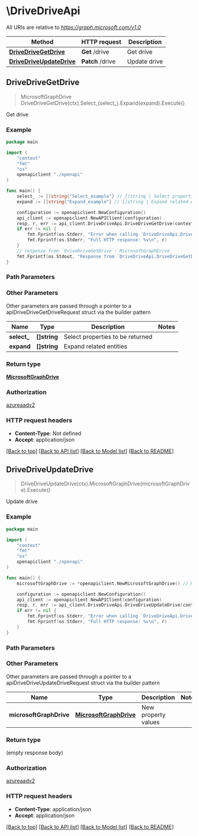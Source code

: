 # \DriveDriveApi

All URIs are relative to *https://graph.microsoft.com/v1.0*

Method | HTTP request | Description
------------- | ------------- | -------------
[**DriveDriveGetDrive**](DriveDriveApi.md#DriveDriveGetDrive) | **Get** /drive | Get drive
[**DriveDriveUpdateDrive**](DriveDriveApi.md#DriveDriveUpdateDrive) | **Patch** /drive | Update drive



## DriveDriveGetDrive

> MicrosoftGraphDrive DriveDriveGetDrive(ctx).Select_(select_).Expand(expand).Execute()

Get drive

### Example

```go
package main

import (
    "context"
    "fmt"
    "os"
    openapiclient "./openapi"
)

func main() {
    select_ := []string{"Select_example"} // []string | Select properties to be returned (optional)
    expand := []string{"Expand_example"} // []string | Expand related entities (optional)

    configuration := openapiclient.NewConfiguration()
    api_client := openapiclient.NewAPIClient(configuration)
    resp, r, err := api_client.DriveDriveApi.DriveDriveGetDrive(context.Background()).Select_(select_).Expand(expand).Execute()
    if err != nil {
        fmt.Fprintf(os.Stderr, "Error when calling `DriveDriveApi.DriveDriveGetDrive``: %v\n", err)
        fmt.Fprintf(os.Stderr, "Full HTTP response: %v\n", r)
    }
    // response from `DriveDriveGetDrive`: MicrosoftGraphDrive
    fmt.Fprintf(os.Stdout, "Response from `DriveDriveApi.DriveDriveGetDrive`: %v\n", resp)
}
```

### Path Parameters



### Other Parameters

Other parameters are passed through a pointer to a apiDriveDriveGetDriveRequest struct via the builder pattern


Name | Type | Description  | Notes
------------- | ------------- | ------------- | -------------
 **select_** | **[]string** | Select properties to be returned | 
 **expand** | **[]string** | Expand related entities | 

### Return type

[**MicrosoftGraphDrive**](MicrosoftGraphDrive.md)

### Authorization

[azureaadv2](../README.md#azureaadv2)

### HTTP request headers

- **Content-Type**: Not defined
- **Accept**: application/json

[[Back to top]](#) [[Back to API list]](../README.md#documentation-for-api-endpoints)
[[Back to Model list]](../README.md#documentation-for-models)
[[Back to README]](../README.md)


## DriveDriveUpdateDrive

> DriveDriveUpdateDrive(ctx).MicrosoftGraphDrive(microsoftGraphDrive).Execute()

Update drive

### Example

```go
package main

import (
    "context"
    "fmt"
    "os"
    openapiclient "./openapi"
)

func main() {
    microsoftGraphDrive := *openapiclient.NewMicrosoftGraphDrive() // MicrosoftGraphDrive | New property values

    configuration := openapiclient.NewConfiguration()
    api_client := openapiclient.NewAPIClient(configuration)
    resp, r, err := api_client.DriveDriveApi.DriveDriveUpdateDrive(context.Background()).MicrosoftGraphDrive(microsoftGraphDrive).Execute()
    if err != nil {
        fmt.Fprintf(os.Stderr, "Error when calling `DriveDriveApi.DriveDriveUpdateDrive``: %v\n", err)
        fmt.Fprintf(os.Stderr, "Full HTTP response: %v\n", r)
    }
}
```

### Path Parameters



### Other Parameters

Other parameters are passed through a pointer to a apiDriveDriveUpdateDriveRequest struct via the builder pattern


Name | Type | Description  | Notes
------------- | ------------- | ------------- | -------------
 **microsoftGraphDrive** | [**MicrosoftGraphDrive**](MicrosoftGraphDrive.md) | New property values | 

### Return type

 (empty response body)

### Authorization

[azureaadv2](../README.md#azureaadv2)

### HTTP request headers

- **Content-Type**: application/json
- **Accept**: application/json

[[Back to top]](#) [[Back to API list]](../README.md#documentation-for-api-endpoints)
[[Back to Model list]](../README.md#documentation-for-models)
[[Back to README]](../README.md)

